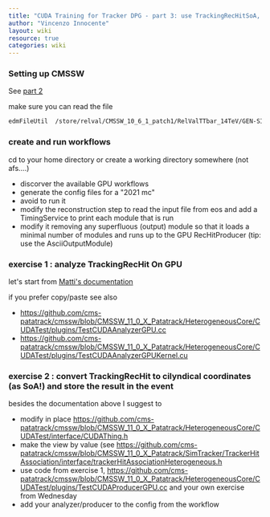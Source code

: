 ```yaml
---
title: "CUDA Training for Tracker DPG - part 3: use TrackingRecHitSoA, creat eyour own `SoA"
author: "Vincenzo Innocente"
layout: wiki
resource: true
categories: wiki
---
```


### Setting up CMSSW
See [part 2](cuda_training_dpg_12_2019_part2.md)

make sure you can read the file
```bash
edmFileUtil  /store/relval/CMSSW_10_6_1_patch1/RelValTTbar_14TeV/GEN-SIM-DIGI-RAW/PU_106X_mcRun3_2021_realistic_v3-v1/10000/F43C676F-C0C5-D04B-802E-F5C265084C20.root
```

### create and run workflows
cd to your home directory or create a working directory somewhere (not afs....)
   - discorver the available GPU workflows 
   - generate the config files for a "2021 mc"
   - avoid to run it 
   - modify the reconstruction step to read the input file from eos and add a TimingService to print each module that is run
   - modify it removing any superfluous (output) module so that it loads a minimal number of modules and runs up to the GPU RecHitProducer  (tip: use the AsciiOutputModule)

### exercise 1 : analyze TrackingRecHit On GPU

let's start from [Matti's documentation](https://github.com/cms-patatrack/cmssw/blob/master/HeterogeneousCore/CUDACore/README.md)

if you prefer copy/paste see also
   - https://github.com/cms-patatrack/cmssw/blob/CMSSW_11_0_X_Patatrack/HeterogeneousCore/CUDATest/plugins/TestCUDAAnalyzerGPU.cc
   - https://github.com/cms-patatrack/cmssw/blob/CMSSW_11_0_X_Patatrack/HeterogeneousCore/CUDATest/plugins/TestCUDAAnalyzerGPUKernel.cu

### exercise 2 : convert TrackingRecHit to cilyndical coordinates (as SoA!) and store the result in the event
besides the documentation above I suggest to
   - modify in place https://github.com/cms-patatrack/cmssw/blob/CMSSW_11_0_X_Patatrack/HeterogeneousCore/CUDATest/interface/CUDAThing.h
   - make the view by value (see https://github.com/cms-patatrack/cmssw/blob/CMSSW_11_0_X_Patatrack/SimTracker/TrackerHitAssociation/interface/trackerHitAssociationHeterogeneous.h
   - use code from exercise 1, https://github.com/cms-patatrack/cmssw/blob/CMSSW_11_0_X_Patatrack/HeterogeneousCore/CUDATest/plugins/TestCUDAProducerGPU.cc and your own exercise from Wednesday
   - add your analyzer/producer to the config from the workflow
